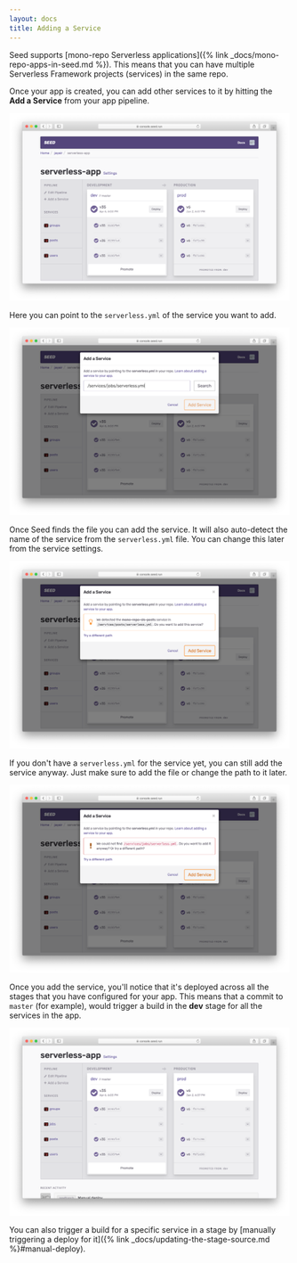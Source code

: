 ```yaml
---
layout: docs
title: Adding a Service
---
```


Seed supports [mono-repo Serverless applications]({% link _docs/mono-repo-apps-in-seed.md %}). This means that you can have multiple Serverless Framework projects (services) in the same repo.

Once your app is created, you can add other services to it by hitting the **Add a Service** from your app pipeline.

![Click Add a service](/assets/docs/adding-a-service/click-add-a-service.png)

Here you can point to the `serverless.yml` of the service you want to add.

![Set service serverless.yml path](/assets/docs/adding-a-service/set-service-serverless-yml-path.png)

Once Seed finds the file you can add the service. It will also auto-detect the name of the service from the `serverless.yml` file. You can change this later from the service settings.

![Detected service serverless.yml](/assets/docs/adding-a-service/detected-service-serverless-yml.png)

If you don't have a `serverless.yml` for the service yet, you can still add the service anyway. Just make sure to add the file or change the path to it later.

![Service serverless.yml not found](/assets/docs/adding-a-service/service-serverless-yml-path-not-found.png)

Once you add the service, you'll notice that it's deployed across all the stages that you have configured for your app. This means that a commit to `master` (for example), would trigger a build in the **dev** stage for all the services in the app.

![Service across all stages](/assets/docs/adding-a-service/service-across-all-stages.png)

You can also trigger a build for a specific service in a stage by [manually triggering a deploy for it]({% link _docs/updating-the-stage-source.md %}#manual-deploy).
